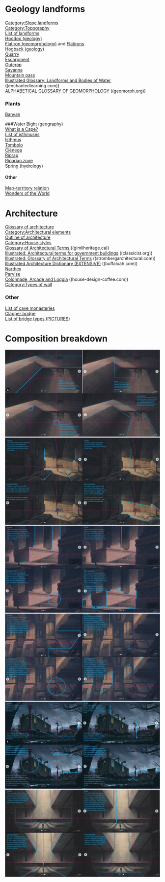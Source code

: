 # Geology landforms
[Category:Slope landforms](https://en.wikipedia.org/wiki/Category:Slope_landforms)  
[Category:Topography](https://en.wikipedia.org/wiki/Category:Topography)  
[List of landforms](https://en.wikipedia.org/wiki/List_of_landforms)  
[Hoodoo (geology)](https://en.wikipedia.org/wiki/Hoodoo_(geology))  
[Flatiron (geomorphology)](https://en.wikipedia.org/wiki/Flatiron_(geomorphology))  and [Flatirons](https://en.wikipedia.org/wiki/Flatirons)  
[Hogback (geology)](https://en.wikipedia.org/wiki/Hogback_(geology))  
[Quarry](https://en.wikipedia.org/wiki/Quarry)  
[Escarpment](https://en.wikipedia.org/wiki/Escarpment)  
[Outcrop](https://en.wikipedia.org/wiki/Outcrop)  
[Savanna](https://en.wikipedia.org/wiki/Savanna)  
[Mountain pass](https://en.wikipedia.org/wiki/Mountain_pass)  
[Illustrated Glossary: Landforms and Bodies of Water](https://www.enchantedlearning.com/geography/landforms/glossary.shtml)  ((enchantedlearning.com))  
[ALPHABETICAL GLOSSARY OF GEOMORPHOLOGY](http://www.geomorph.org/wp-content/uploads/2015/06/GLOSSARY_OF_GEOMORPHOLOGY1.pdf)  ((geomorph.org))  

### Plants
[Banyan](https://en.wikipedia.org/wiki/Banyan)  

###Water
[Bight (geography)](https://en.wikipedia.org/wiki/Bight_(geography))  
[What is a Cape?](https://eschooltoday.com/landforms/what-is-a-cape-and-peninsula-landform.html)  
[List of isthmuses](https://en.wikipedia.org/wiki/List_of_isthmuses)  
[Isthmus](https://en.wikipedia.org/wiki/Isthmus)  
[Tombolo](https://en.wikipedia.org/wiki/Tombolo)  
[Ciénega](https://en.wikipedia.org/wiki/Ci%C3%A9nega)  
[Riprap](https://en.wikipedia.org/wiki/Riprap)  
[Riparian zone](https://en.wikipedia.org/wiki/Riparian_zone)  
[Spring (hydrology)](https://en.wikipedia.org/wiki/Spring_(hydrology))  

#### Other
[Map–territory relation](https://en.wikipedia.org/wiki/Map%E2%80%93territory_relation)  
[Wonders of the World](https://en.wikipedia.org/wiki/Wonders_of_the_World)  

# Architecture
[Glossary of architecture](https://en.wikipedia.org/wiki/Glossary_of_architecture)  
[Category:Architectural elements](https://en.wikipedia.org/wiki/Category:Architectural_elements)  
[Outline of architecture](https://en.wikipedia.org/wiki/Outline_of_architecture)  
[Category:House styles](https://en.wikipedia.org/wiki/Category:House_styles)  
[Glossary of Architectural Terms ](https://gimliheritage.ca/pdfs/Glossary%20of%20Architectural%20Terms.pdf)  ((gimliheritage.ca))  
[Illustrated: Architectural terms for government buildings](https://www.classicist.org/workspace/pdf/Identification-and-Glossary-of-Terms.pdf) ((classicist.org))  
[Illustrated: Glossary of Architectural Terms](https://www.strombergarchitectural.com/images/materials/glossary/stromberg-architectural-full-glossary.pdf)  ((strombergarchitectural.com))  
[Illustrated Architecture Dictionary (EXTENSIVE)](https://buffaloah.com/a/DCTNRY/vocab.html)  ((buffaloah.com))  
[Narthex](https://en.wikipedia.org/wiki/Narthex)  
[Parvise](https://en.wikipedia.org/wiki/Parvise)  
[Colonnade, Arcade and Loggia](https://www.house-design-coffee.com/colonnade.html)  ((house-design-coffee.com))  
[Category:Types of wall](https://en.wikipedia.org/wiki/Category:Types_of_wall)  

### Other
[List of cave monasteries](https://en.wikipedia.org/wiki/List_of_cave_monasteries)  
[Clapper bridge](https://en.wikipedia.org/wiki/Clapper_bridge)   
[List of bridge types (PICTURES)](https://en.wikipedia.org/wiki/List_of_bridge_types)  


# Composition breakdown
![composition](./img/comp1.png)  
![composition](./img/comp2.png)  
![composition](./img/comp3.png)  
![composition](./img/comp4.png)  
![composition](./img/comp5.png)  
![composition](./img/comp6.png)  

